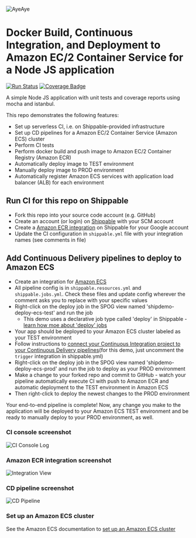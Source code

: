 ![AyeAye](https://github.com/shippableSamples/node-build-push-docker-hub/blob/master/public/resources/images/captain.png)

# Docker Build, Continuous Integration, and Deployment to Amazon EC/2 Container Service for a Node JS application
[![Run Status](https://api.shippable.com/projects/5885ecca11c45a1000af5760/badge?branch=master)](https://app.shippable.com/projects/5885ecca11c45a1000af5760)
[![Coverage Badge](https://api.shippable.com/projects/5885ecca11c45a1000af5760/coverageBadge?branch=master)](https://app.shippable.com/projects/5885ecca11c45a1000af5760)


A simple Node JS application with unit tests and coverage reports using mocha
and istanbul.   

This repo demonstrates the following features:
* Set up serverless CI, i.e. on Shippable-provided infrastructure
* Set up CD pipelines for a Amazon EC/2 Container Service (Amazon ECS) cluster
* Perform CI tests
* Perform docker build and push image to Amazon EC/2 Container Registry (Amazon ECR)
* Automatically deploy image to TEST environment 
* Manually deploy image to PROD environment 
* Automatically register Amazon ECS services with application load balancer (ALB) for each environment  

## Run CI for this repo on Shippable
* Fork this repo into your source code account (e.g. GitHub)
* Create an account (or login) on [Shippable](www.shippable.com) with your SCM account
* Create a [Amazon ECR integration](http://docs.shippable.com/integrations/imageRegistries/ecr/) on Shippable for your Google account
* Update the CI configuration in `shippable.yml` file with your integration names (see comments in file)

## Add Continuous Delivery pipelines to deploy to Amazon ECS
* Create an integration for [Amazon ECS](http://docs.shippable.com/integrations/containerServices/ecs/)
* All pipeline config is in `shippable.resources.yml` and `shippable.jobs.yml`. Check these files and update config wherever the comment asks you to replace with your specific values
* Right-click on the deploy job in the SPOG view named 'shipdemo-deploy-ecs-test' and run the job
  * This demo uses a declarative job type called 'deploy' in Shippable - [learn how moe about 'deploy' jobs](http://docs.shippable.com/pipelines/jobs/deploy/) 
* Your app should be deployed to your Amazon ECS cluster labeled as your TEST environment
* Follow instructions to [connect your Continuous Integration project to your Continuous Delivery pipelines](http://docs.shippable.com/tutorials/pipelines/connectingCiPipelines/)(for this demo, just uncomment the `trigger` integration in shippable.yml)
* Right-click on the deploy job in the SPOG view named 'shipdemo-deploy-ecs-prod' and run the job to deploy as your PROD environment
* Make a change to your forked repo and commit to GitHub - watch your pipeline automatically execute CI with push to Amazon ECR and automatic deployment to the TEST environment in Amazon ECS
* Then right-click to deploy the newest changes to the PROD environment

Your end-to-end pipeline is complete! Now, any change you make to the application will be deployed to your Amazon ECS TEST environment and be ready to manually deploy to your PROD environment, as well.

### CI console screenshot
![CI Console Log](https://github.com/shippableSamples/node-ecr-deploy-ecs-loadbalancer/blob/master/public/resources/images/shipdemo-ecs-loadbalancer-CI.png)

### Amazon ECR integration screenshot
![Integration View](https://github.com/shippableSamples/node-ecr-deploy-ecs-loadbalancer/blob/master/public/resources/images/shipdemo-ecs-loadbalancer-ECR.png)

### CD pipeline  screenshot
![CD Pipeline](https://github.com/shippableSamples/node-ecr-deploy-ecs-loadbalancer/blob/master/public/resources/images/shipdemo-ecs-loadbalancer-CD.png)

### Set up an Amazon ECS cluster
See the Amazon ECS documentation to [set up an Amazon ECS cluster](http://docs.aws.amazon.com/AmazonECS/latest/developerguide/create_cluster.html)
